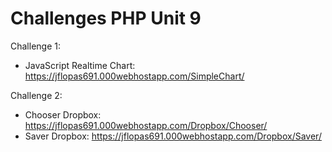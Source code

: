 # Challenges PHP Unit 9

Challenge 1:
- JavaScript Realtime Chart: https://jflopas691.000webhostapp.com/SimpleChart/

Challenge 2:
- Chooser Dropbox: https://jflopas691.000webhostapp.com/Dropbox/Chooser/
- Saver Dropbox: https://jflopas691.000webhostapp.com/Dropbox/Saver/
